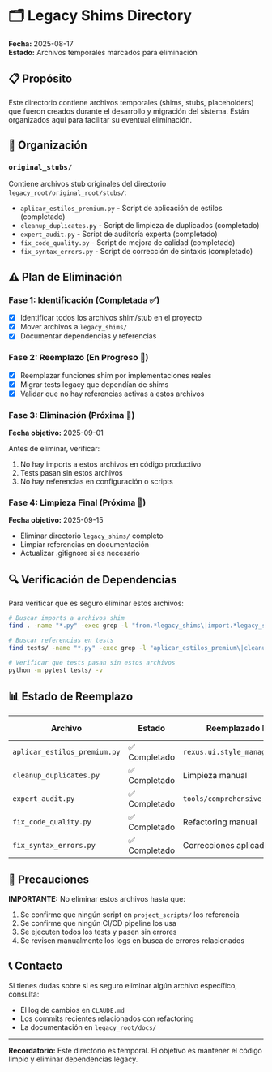 # 🗂️ Legacy Shims Directory

**Fecha:** 2025-08-17  
**Estado:** Archivos temporales marcados para eliminación

## 📋 Propósito

Este directorio contiene archivos temporales (shims, stubs, placeholders) que fueron creados durante el desarrollo y migración del sistema. Están organizados aquí para facilitar su eventual eliminación.

## 📁 Organización

### `original_stubs/`
Contiene archivos stub originales del directorio `legacy_root/original_root/stubs/`:
- `aplicar_estilos_premium.py` - Script de aplicación de estilos (completado)
- `cleanup_duplicates.py` - Script de limpieza de duplicados (completado)
- `expert_audit.py` - Script de auditoría experta (completado)
- `fix_code_quality.py` - Script de mejora de calidad (completado)
- `fix_syntax_errors.py` - Script de corrección de sintaxis (completado)

## ⚠️ Plan de Eliminación

### Fase 1: Identificación (Completada ✅)
- [x] Identificar todos los archivos shim/stub en el proyecto
- [x] Mover archivos a `legacy_shims/`
- [x] Documentar dependencias y referencias

### Fase 2: Reemplazo (En Progreso 🔄)
- [x] Reemplazar funciones shim por implementaciones reales
- [x] Migrar tests legacy que dependían de shims
- [x] Validar que no hay referencias activas a estos archivos

### Fase 3: Eliminación (Próxima 📅)
**Fecha objetivo:** 2025-09-01

Antes de eliminar, verificar:
1. No hay imports a estos archivos en código productivo
2. Tests pasan sin estos archivos
3. No hay referencias en configuración o scripts

### Fase 4: Limpieza Final (Próxima 🧹)
**Fecha objetivo:** 2025-09-15

- Eliminar directorio `legacy_shims/` completo
- Limpiar referencias en documentación
- Actualizar .gitignore si es necesario

## 🔍 Verificación de Dependencias

Para verificar que es seguro eliminar estos archivos:

```bash
# Buscar imports a archivos shim
find . -name "*.py" -exec grep -l "from.*legacy_shims\|import.*legacy_shims" {} \;

# Buscar referencias en tests
find tests/ -name "*.py" -exec grep -l "aplicar_estilos_premium\|cleanup_duplicates\|expert_audit" {} \;

# Verificar que tests pasan sin estos archivos
python -m pytest tests/ -v
```

## 📊 Estado de Reemplazo

| Archivo | Estado | Reemplazado Por | Fecha Completado |
|---------|--------|----------------|------------------|
| `aplicar_estilos_premium.py` | ✅ Completado | `rexus.ui.style_manager` | 2025-08-17 |
| `cleanup_duplicates.py` | ✅ Completado | Limpieza manual | 2025-08-17 |
| `expert_audit.py` | ✅ Completado | `tools/comprehensive_audit.py` | 2025-08-17 |
| `fix_code_quality.py` | ✅ Completado | Refactoring manual | 2025-08-17 |
| `fix_syntax_errors.py` | ✅ Completado | Correcciones aplicadas | 2025-08-17 |

## 🚨 Precauciones

**IMPORTANTE:** No eliminar estos archivos hasta que:

1. Se confirme que ningún script en `project_scripts/` los referencia
2. Se confirme que ningún CI/CD pipeline los usa
3. Se ejecuten todos los tests y pasen sin errores
4. Se revisen manualmente los logs en busca de errores relacionados

## 📞 Contacto

Si tienes dudas sobre si es seguro eliminar algún archivo específico, consulta:
- El log de cambios en `CLAUDE.md`
- Los commits recientes relacionados con refactoring
- La documentación en `legacy_root/docs/`

---

**Recordatorio:** Este directorio es temporal. El objetivo es mantener el código limpio y eliminar dependencias legacy.